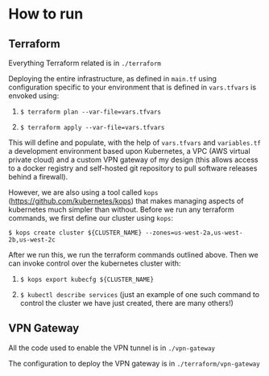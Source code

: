 # How to run

## Terraform
Everything Terraform related is in `./terraform`

Deploying the entire infrastructure, as defined in `main.tf` using configuration specific to your environment that is defined in `vars.tfvars` is envoked using:

1) `$ terraform plan --var-file=vars.tfvars`

2) `$ terraform apply --var-file=vars.tfvars`

This will define and populate, with the help of `vars.tfvars` and `variables.tf` a 
development environment based upon Kubernetes, a VPC (AWS virtual private cloud) and 
a custom VPN gateway of my design (this allows access to a docker registry and self-hosted git repository to pull software releases 
behind a firewall).

However, we are also using a tool called `kops` (https://github.com/kubernetes/kops) that makes managing aspects of kubernetes much simpler than without. 
Before we run any terraform commands, we first define our cluster using `kops`:

`$ kops create cluster ${CLUSTER_NAME} --zones=us-west-2a,us-west-2b,us-west-2c`

After we run this, we run the terraform commands outlined above. Then we can invoke control over the kubernetes cluster with:

1) `$ kops export kubecfg ${CLUSTER_NAME}`

2) `$ kubectl describe services` (just an example of one such command to control the cluster we have just created, there are many others!)

## VPN Gateway
All the code used to enable the VPN tunnel is in `./vpn-gateway`

The configuration to deploy the VPN gateway is in `./terraform/vpn-gateway`
